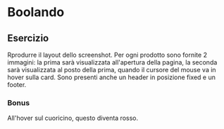 # Boolando

## Esercizio 
Rprodurre il layout dello screenshot.
Per ogni prodotto sono fornite 2 immagini: la prima sarà visualizzata all'apertura della pagina, la seconda sarà visualizzata al posto della prima, quando il cursore del mouse va in hover sulla card.
Sono presenti anche un header in posizione fixed e un footer.

### Bonus
All'hover sul cuoricino, questo diventa rosso. 
